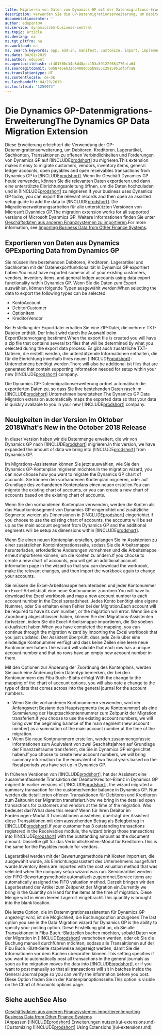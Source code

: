 ```yaml
---
title: Migrieren von Daten von Dynamics GP mit der Datenmigrations-Erweiterung | Microsoft Docs
description: Verwenden Sie die GP-Datenmigrationserweiterung, um Debitoren, Kreditoren, Lagerartikel, Sachkonten, Transaktionen zu offenen Verbindlichkeiten und Forderungen von Dynamics GP auf Business Central zu migrieren.
documentationcenter: ''
author: edupont04
ms.service: dynamics365-business-central
ms.topic: article
ms.devlang: na
ms.tgt_pltfrm: na
ms.workload: na
ms. search.keywords: app, add-in, manifest, customize, import, implement
ms.date: 04/01/2019
ms.author: edupont
ms.openlocfilehash: cf401500c34d8d40acc153a591229684770afa64
ms.sourcegitcommit: 60b87e5eb32bb408dd65b9855c29159b1dfbfca8
ms.translationtype: HT
ms.contentlocale: de-DE
ms.lasthandoff: 04/29/2019
ms.locfileid: "1250073"
---
```

# <a name="the-dynamics-gp-data-migration-extension"></a><span data-ttu-id="af8b1-103">Die Dynamics GP-Datenmigrations-Erweiterung</span><span class="sxs-lookup"><span data-stu-id="af8b1-103">The Dynamics GP Data Migration Extension</span></span> 
<span data-ttu-id="af8b1-104">Diese Erweiterung erleichtert die Verwendung der GP-Datenmigrationserweiterung, um Debitoren, Kreditoren, Lagerartikel, Sachkonten, Transaktionen zu offenen Verbindlichkeiten und Forderungen von Dynamics GP auf [!INCLUDE[prodshort](includes/prodshort.md)] zu migrieren.</span><span class="sxs-lookup"><span data-stu-id="af8b1-104">This extension makes it easy to migrate customers, vendors, inventory items, general ledger accounts, open payables and open receivables transactions from Dynamics GP to [!INCLUDE[prodshort](includes/prodshort.md)].</span></span> <span data-ttu-id="af8b1-105">Wenn Ihr Geschäft Dynamics GP heute verwendet, können Sie die relevanten Daten exportieren und dann eine unterstützte Einrichtungsanleitung öffnen, um die Daten hochzuladen und in [!INCLUDE[prodshort](includes/prodshort.md)] zu migrieren.</span><span class="sxs-lookup"><span data-stu-id="af8b1-105">If your business uses Dynamics GP today, you can export the relevant records and then open an assisted setup guide to add the data to [!INCLUDE[prodshort](includes/prodshort.md)].</span></span> <span data-ttu-id="af8b1-106">Die Migrationserweiterungsarbeiten für alle unterstützten Versionen von Microsoft Dyanmics GP.</span><span class="sxs-lookup"><span data-stu-id="af8b1-106">The migration extension works for all supported versions of Microsoft Dyanmics GP.</span></span> <span data-ttu-id="af8b1-107">Weitere Informationen finden Sie unter [Geschäftsdaten aus anderen Finanzsystemen zu importieren](across-import-data-configuration-packages.md).</span><span class="sxs-lookup"><span data-stu-id="af8b1-107">For more information, see [Importing Business Data from Other Finance Systems](across-import-data-configuration-packages.md).</span></span>

## <a name="exporting-data-from-dynamics-gp"></a><span data-ttu-id="af8b1-108">Exportieren von Daten aus Dynamics GP</span><span class="sxs-lookup"><span data-stu-id="af8b1-108">Exporting Data from Dynamics GP</span></span>
<span data-ttu-id="af8b1-109">Sie müssen Ihre bestehenden Debitoren, Kreditoren, Lagerartikel und Sachkonten mit der Datenexportfunktionalität in Dynamics GP exportiert haben.</span><span class="sxs-lookup"><span data-stu-id="af8b1-109">You must have exported some or all of your existing customers, vendors, inventory items, and general ledger accounts using data export functionality within Dynamics GP.</span></span> <span data-ttu-id="af8b1-110">Wenn Sie die Daten zum Export auswählen, können folgende Typen ausgewählt werden:</span><span class="sxs-lookup"><span data-stu-id="af8b1-110">When selecting the data to export the following types can be selected:</span></span>

* <span data-ttu-id="af8b1-111">Konto</span><span class="sxs-lookup"><span data-stu-id="af8b1-111">Account</span></span>  
* <span data-ttu-id="af8b1-112">Debitor</span><span class="sxs-lookup"><span data-stu-id="af8b1-112">Customer</span></span>  
* <span data-ttu-id="af8b1-113">Option</span><span class="sxs-lookup"><span data-stu-id="af8b1-113">Item</span></span>  
* <span data-ttu-id="af8b1-114">Kreditor</span><span class="sxs-lookup"><span data-stu-id="af8b1-114">Vendor</span></span>  

<span data-ttu-id="af8b1-115">Bei Erstellung der Exportdatei erhalten Sie eine ZIP-Datei, die mehrere TXT-Dateien enthält. Der Inhalt wird durch Ihe Auswahl beim ExportDatenvorgang bestimmt.</span><span class="sxs-lookup"><span data-stu-id="af8b1-115">When the export file is created you will have a zip file that contains several txt files that will be determined by what you selected during the export data process.</span></span>  <span data-ttu-id="af8b1-116">Es gibt auch zusätzliche TXT-Dateien, die erstellt werden, die unterstützende Informationen enthalten, die für die Einrichtung innerhalb Ihres neuen [!INCLUDE[prodshort](includes/prodshort.md)]-Unternehmens benötigt werden.</span><span class="sxs-lookup"><span data-stu-id="af8b1-116">There will also be additional txt files that are generated that contain supporting information needed for setup within your new [!INCLUDE[prodshort](includes/prodshort.md)] company.</span></span>

<span data-ttu-id="af8b1-117">Die Dynamics GP-Datenmigrationserweiterung ordnet automatisch die exportierten Daten zu, so dass Sie Ihre bestehenden Daten rasch im [!INCLUDE[prodshort](includes/prodshort.md)] Unternehmen bereitstehen.</span><span class="sxs-lookup"><span data-stu-id="af8b1-117">The Dynamics GP Data Migration extension automatically maps the exported data so that your data is quickly available to you in your new [!INCLUDE[prodshort](includes/prodshort.md)] company.</span></span>

## <a name="whats-new-in-the-october-2018-release"></a><span data-ttu-id="af8b1-118">Neuigkeiten in der Version im Oktober 2018</span><span class="sxs-lookup"><span data-stu-id="af8b1-118">What's New in the October 2018 Release</span></span>

<span data-ttu-id="af8b1-119">In dieser Version haben wir die Datenmenge erweitert, die wir von Dynamics GP nach [!INCLUDE[prodshort](includes/prodshort.md)] migrieren.</span><span class="sxs-lookup"><span data-stu-id="af8b1-119">In this version, we have expanded the amount of data we bring into [!INCLUDE[prodshort](includes/prodshort.md)] from Dynamics GP.</span></span>

<span data-ttu-id="af8b1-120">Im Migrations-Assistenten können Sie jetzt auswählen, wie Sie den Dynamics GP-Kontenplan migrieren möchten.</span><span class="sxs-lookup"><span data-stu-id="af8b1-120">In the migration wizard, you can now choose how you want to migrate the Dynamics GP chart of accounts.</span></span> <span data-ttu-id="af8b1-121">Sie können den vorhandenen Kontenplan migrieren, oder auf Grundlage des vorhandenen Kontenplans einen neuen erstellen.</span><span class="sxs-lookup"><span data-stu-id="af8b1-121">You can migrate the existing chart of accounts, or you can create a new chart of accounts based on the existing chart of accounts.</span></span>  

<span data-ttu-id="af8b1-122">Wenn Sie den vorhandenen Kontenplan verwenden, werden die Konten als das Hauptkontosegment von Dynamics GP eingerichtet und zusätzliche Segmente werden als Dimensionen in [!INCLUDE[prodshort](includes/prodshort.md)] eingerichtet.</span><span class="sxs-lookup"><span data-stu-id="af8b1-122">If you choose to use the existing chart of accounts, the accounts will be set up as the main account segment from Dynamics GP and the additional segments will be setup as dimensions within [!INCLUDE[prodshort](includes/prodshort.md)].</span></span>  

<span data-ttu-id="af8b1-123">Wenn Sie einen neuen Kontenplan erstellen, gelangen Sie im Assistenten zu einer zusätzlichen Kontoinformationsseite, sodass Sie die Arbeitsmappe herunterladen, erforderliche Änderungen vornehmen und die Arbeitsmappe erneut importieren können, um die Konten zu ändern.</span><span class="sxs-lookup"><span data-stu-id="af8b1-123">If you choose to create a new chart of accounts, you will get an additional account information page in the wizard so that you can download the workbook, make the relevant changes, and then import the workbook again to change your accounts.</span></span>  

<span data-ttu-id="af8b1-124">Sie müssen die Excel-Arbeitsmappe herunterladen und jeder Kontonummer im Excel-Arbeitsblatt eine neue Kontonummer zuordnen.</span><span class="sxs-lookup"><span data-stu-id="af8b1-124">You will have to download the Excel workbook and map a new account number to each account number in the Excel spreadsheet.</span></span> <span data-ttu-id="af8b1-125">Jedes Konto benötigt eine eigene Nummer, oder Sie erhalten einen Fehler bei der Migration.</span><span class="sxs-lookup"><span data-stu-id="af8b1-125">Each account will be required to have its own number, or the migration will error.</span></span> <span data-ttu-id="af8b1-126">Wenn Sie die Zuordnung abgeschlossen haben, können Sie den Migrations-Assistenten fortsetzen, indem Sie die Excel-Arbeitsmappe importieren, die Sie soeben aktualisiert haben.</span><span class="sxs-lookup"><span data-stu-id="af8b1-126">When you have completed the mapping, you can continue through the migration wizard by importing the Excel workbook that you just updated.</span></span> <span data-ttu-id="af8b1-127">Der Assistent überprüft, dass jede Zeile über eine eindeutige Kontonummer verfügt und dass keine Zeilen eine leere neue Kontonummer haben.</span><span class="sxs-lookup"><span data-stu-id="af8b1-127">The wizard will validate that each row has a unique account number and that no rows have an empty new account number in them.</span></span>  

<span data-ttu-id="af8b1-128">Mit den Optionen zur Änderung der Zuordnung des Kontenplans, werden Sie auch eine Änderung beim Datentyp bemerken, der bei den Kontonummern des Fibu Buch.-Blatts erfolgt.</span><span class="sxs-lookup"><span data-stu-id="af8b1-128">With the change to the mapping of the chart of account options, you will also note a change to the type of data that comes across into the general journal for the account numbers.</span></span>  

- <span data-ttu-id="af8b1-129">Wenn Sie die vorhandenen Kontonummern verwenden, wird der Anfangswert Bestand des Hauptsegments (neue Kontonummer) als eine Summierung der Hauptsachkontennummer zum Zeitpunkt der Migration transferiert.</span><span class="sxs-lookup"><span data-stu-id="af8b1-129">If you choose to use the existing account numbers, we will bring over the beginning balance of the main segment (new account number) as a summation of the main account number at the time of the migration.</span></span>  
- <span data-ttu-id="af8b1-130">Wenn Sie neue Kontonummern erstellen, werden zusammengefasste Informationen zum Äquivalent von zwei Geschäftsjahren auf Grundlage der Finanzzeiträume transferiert, die Sie in Dynamics GP eingerichtet haben.</span><span class="sxs-lookup"><span data-stu-id="af8b1-130">If you choose to create new account numbers, we will bring summary information for the equivalent of two fiscal years based on the fiscal periods you have set up in Dynamics GP.</span></span>

<span data-ttu-id="af8b1-131">In früheren Versionen von [!INCLUDE[prodshort](includes/prodshort.md)], hat der Assistent eine zusammenfassende Transaktion der Debitor/Kreditor-Bilanz in Dynamics GP migriert.</span><span class="sxs-lookup"><span data-stu-id="af8b1-131">In earlier versions of [!INCLUDE[prodshort](includes/prodshort.md)], the wizard migrated a summary transaction for the customer/vendor balance in Dynamics GP.</span></span> <span data-ttu-id="af8b1-132">Nun werden die detaillierten offenen Transaktionen für Debitoren und Kreditoren zum Zeitpunkt der Migration transferiert.</span><span class="sxs-lookup"><span data-stu-id="af8b1-132">Now we bring in the detailed open transactions for customers and vendors at the time of the migration.</span></span> <span data-ttu-id="af8b1-133">Was bedeutet das?</span><span class="sxs-lookup"><span data-stu-id="af8b1-133">What does this mean?</span></span> <span data-ttu-id="af8b1-134">Wenn für Ihren Debitor im Forderungen-Modul 3 Transaktionen ausstehen, überträgt der Assistent diese Transaktionen mit dem ausstehenden Betrag als Belegbetrag in [!INCLUDE[prodshort](includes/prodshort.md)].</span><span class="sxs-lookup"><span data-stu-id="af8b1-134">If your customer has 3 outstanding transactions registered in the Receivables module, the wizard brings those transactions into [!INCLUDE[prodshort](includes/prodshort.md)] with the outstanding amount as the document amount.</span></span> <span data-ttu-id="af8b1-135">Dasselbe gilt für das Verbindlichkeiten-Modul für Kreditoren.</span><span class="sxs-lookup"><span data-stu-id="af8b1-135">This is the same for the Payables module for vendors.</span></span>  

<span data-ttu-id="af8b1-136">Lagerartikel werden mit der Bewertungsmethode mit Kosten importiert, die ausgewählt wurde, als Einrichtungsassistent des Unternehmens ausgeführt wurde.</span><span class="sxs-lookup"><span data-stu-id="af8b1-136">Inventory items are imported with the cost valuation method that was selected when the company setup wizard was run.</span></span> <span data-ttu-id="af8b1-137">Serviceartikel werden der FIFO-Bewertungsmethode automatisch zugeordnet.</span><span class="sxs-lookup"><span data-stu-id="af8b1-137">Service items are automatically assigned the FIFO valuation method.</span></span> <span data-ttu-id="af8b1-138">Derzeit bringen wir den Lagerbestand der Artikel zum Zeitpunkt der Migration ein.</span><span class="sxs-lookup"><span data-stu-id="af8b1-138">Currently we bring in the Quantity on Hand for the items at the time of migration.</span></span>  <span data-ttu-id="af8b1-139">Diese Menge wird in einen leeren Lagerort eingebracht.</span><span class="sxs-lookup"><span data-stu-id="af8b1-139">This quantity is brought into the blank location.</span></span>  

<span data-ttu-id="af8b1-140">Die letzte Option, die im Datenmigrationsassistenten für Dynamics GP angezeigt wird, ist die Möglichkeit, die Buchungsoption anzugeben.</span><span class="sxs-lookup"><span data-stu-id="af8b1-140">The last option you see in the Data Migration wizard for Dynamics GP is the ability to specify your posting option.</span></span> <span data-ttu-id="af8b1-141">Diese Einstellung gibt an, ob Sie alle Transaktionen in Fibu-Buch.-Blattzeilen buchen möchten, sobald Daten von der Migration in [!INCLUDE[prodshort](includes/prodshort.md)] verschoben werden, oder ob Sie die Buchung manuell durchführen möchten, sodass alle Transaktionen auf der Fibu Buch.-Blatt-Seite stapelweise angezeigt werden, damit Sie die Informationen vor dem Buchen überprüfen können.</span><span class="sxs-lookup"><span data-stu-id="af8b1-141">This setting specifies if you want to automatically post all transactions in the general journals as soon as the migration moves the data into [!INCLUDE[prodshort](includes/prodshort.md)], or if you want to post manually so that all transactions will sit in batches inside the General Journal page so you can verify the information before you post.</span></span> <span data-ttu-id="af8b1-142">Diese Option finden Sie in der Kontenplanoptionsseite.</span><span class="sxs-lookup"><span data-stu-id="af8b1-142">This option is visible on the Chart of Accounts options page.</span></span>


## <a name="see-also"></a><span data-ttu-id="af8b1-143">Siehe auch</span><span class="sxs-lookup"><span data-stu-id="af8b1-143">See Also</span></span>
[<span data-ttu-id="af8b1-144">Geschäftsdaten aus anderen Finanzsystemen importieren</span><span class="sxs-lookup"><span data-stu-id="af8b1-144">Importing Business Data from Other Finance Systems</span></span>](across-import-data-configuration-packages.md)  
<span data-ttu-id="af8b1-145">[Anpassen [!INCLUDE[prodshort](includes/prodshort.md)] Erweiterungen nutzen](ui-extensions.md)</span><span class="sxs-lookup"><span data-stu-id="af8b1-145">[Customizing [!INCLUDE[prodshort](includes/prodshort.md)] Using Extensions ](ui-extensions.md)</span></span>  
